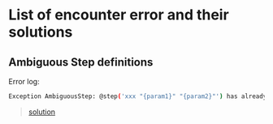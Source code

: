 # List of encounter error and their solutions

## Ambiguous Step definitions
Error log:
```bash
Exception AmbiguousStep: @step('xxx "{param1}" "{param2}"') has already been defined in existing step @step('xxx "{param1}"') at steps/Firmware/Trampoline_steps.py:17
```
> [solution](https://github.com/behave/behave/issues/435#issuecomment-219141835)